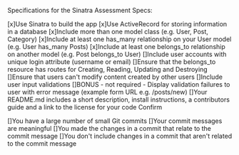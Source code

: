 Specifications for the Sinatra Assessment
Specs:

 [x]Use Sinatra to build the app
 [x]Use ActiveRecord for storing information in a database
 [x]Include more than one model class (e.g. User, Post, Category)
 [x]Include at least one has_many relationship on your User model (e.g. User has_many Posts)
 [x]Include at least one belongs_to relationship on another model (e.g. Post belongs_to User)
 []Include user accounts with unique login attribute (username or email)
 []Ensure that the belongs_to resource has routes for Creating, Reading, Updating and Destroying
 []Ensure that users can't modify content created by other users
 []Include user input validations
 []BONUS - not required - Display validation failures to user with error message (example form URL  e.g. /posts/new)
 []Your README.md includes a short description, install instructions, a contributors guide and a link to the license for your code
Confirm

 []You have a large number of small Git commits
 []Your commit messages are meaningful
 []You made the changes in a commit that relate to the commit message
 []You don't include changes in a commit that aren't related to the commit message